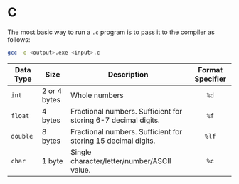 # C

The most basic way to run a `.c` program is to pass it to the compiler as follows:

```bash
gcc -o <output>.exe <input>.c
```

| **Data Type** | **Size**     | **Description**                                                | **Format Specifier** |
|---------------|--------------|----------------------------------------------------------------|:--------------------:|
| `int`         | 2 or 4 bytes | Whole numbers                                                  |         `%d`         |
| `float`       | 4 bytes      | Fractional numbers. Sufficient for storing 6-7 decimal digits. |         `%f`         |
| `double`      | 8 bytes      | Fractional numbers.  Sufficient for storing 15 decimal digits. |         `%lf`        |
| `char`        | 1 byte       | Single character/letter/number/ASCII value.                    |         `%c`         |

